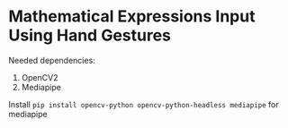 # Mathematical Expressions Input Using Hand Gestures
 
Needed dependencies:
1. OpenCV2
2. Mediapipe

Install `pip install opencv-python opencv-python-headless mediapipe` for mediapipe